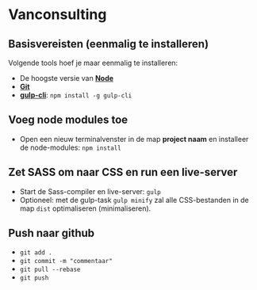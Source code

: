 # Vanconsulting

## Basisvereisten (eenmalig te installeren)

Volgende tools hoef je maar eenmalig te installeren:

- De hoogste versie van [**Node**](https://nodejs.org/en/)
- [**Git**](https://git-scm.com/)
- [**gulp-cli**](https://gulpjs.com/): `npm install -g gulp-cli`

## Voeg node modules toe

- Open een nieuw terminalvenster in de map **project naam** en installeer de node-modules: `npm install`

## Zet SASS om naar CSS en run een live-server

- Start de Sass-compiler en live-server: `gulp`
- Optioneel: met de gulp-task `gulp minify` zal alle CSS-bestanden in de map `dist` optimaliseren (minimaliseren).

## Push naar github

- `git add .`
- `git commit -m "commentaar"`
- `git pull --rebase`
- `git push`
